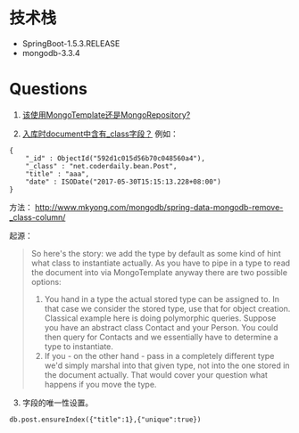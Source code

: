 # 技术栈
- SpringBoot-1.5.3.RELEASE
- mongodb-3.3.4



# Questions

1. [该使用MongoTemplate还是MongoRepository?](https://stackoverflow.com/questions/17008947/whats-the-difference-between-spring-datas-mongotemplate-and-mongorepository)




2. [入库时document中含有_class字段？](https://stackoverflow.com/questions/6810488/spring-data-mongodb-mappingmongoconverter-remove-class/)
例如：
```
{
	"_id" : ObjectId("592d1c015d56b70c048560a4"),
	"_class" : "net.coderdaily.bean.Post",
	"title" : "aaa",
	"date" : ISODate("2017-05-30T15:15:13.228+08:00")
}
```
方法：
http://www.mkyong.com/mongodb/spring-data-mongodb-remove-_class-column/


起源：

> So here's the story: we add the type by default as some kind of hint what class to instantiate actually. As you have to pipe in a type to read the document into via MongoTemplate anyway there are two possible options:
> 1. You hand in a type the actual stored type can be assigned to. In that case we consider the stored type, use that for object creation. Classical example here is doing polymorphic queries. Suppose you have an abstract class Contact and your Person. You could then query for Contacts and we essentially have to determine a type to instantiate.
> 2. If you - on the other hand - pass in a completely different type we'd simply marshal into that given type, not into the one stored in the document actually. That would cover your question what happens if you move the type.


3. 字段的唯一性设置。

```
db.post.ensureIndex({"title":1},{"unique":true})
```
